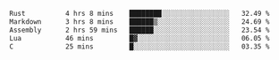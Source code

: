 <!--START_SECTION:waka-->

```txt
Rust          4 hrs 8 mins    ████████░░░░░░░░░░░░░░░░░   32.49 %
Markdown      3 hrs 8 mins    ██████▒░░░░░░░░░░░░░░░░░░   24.69 %
Assembly      2 hrs 59 mins   ██████░░░░░░░░░░░░░░░░░░░   23.54 %
Lua           46 mins         █▓░░░░░░░░░░░░░░░░░░░░░░░   06.05 %
C             25 mins         █░░░░░░░░░░░░░░░░░░░░░░░░   03.35 %
```

<!--END_SECTION:waka-->
